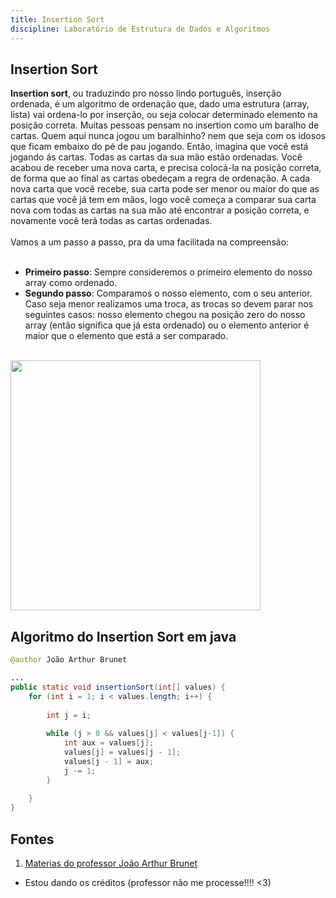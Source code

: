 ```yaml
---
title: Insertion Sort
discipline: Laboratório de Estrutura de Dados e Algoritmos 
---
```


## Insertion Sort 

**Insertion sort**, ou traduzindo pro nosso lindo português, inserção ordenada, é um algoritmo de ordenação que, dado uma estrutura (array, lista) vai ordena-lo por inserção, ou seja colocar determinado elemento na posição correta. Muitas pessoas pensam no insertion como um baralho de cartas. Quem aqui nunca jogou um baralhinho? nem que seja com os idosos que ficam embaixo do pé de pau jogando. Então, imagina que você está jogando ás cartas. Todas as cartas da sua mão estão ordenadas. Você acabou de receber uma nova carta, e precisa colocá-la na posição correta, de forma que ao final as cartas obedeçam a regra de ordenação. A cada nova carta que você recebe, sua carta pode ser menor ou maior do que as cartas que você já tem em mãos, logo você começa a comparar sua carta nova com todas as cartas na sua mão até encontrar a posição correta, e novamente você terá todas as cartas ordenadas. 
<br><br>
Vamos a um passo a passo, pra da uma facilitada na compreensão: 
<br><br>

- **Primeiro passo**: Sempre consideremos o primeiro elemento do nosso array como ordenado.
- **Segundo passo**: Comparamos o nosso elemento, com o seu anterior. Caso seja menor realizamos uma troca, as trocas so devem parar nos seguintes casos: nosso elemento chegou na posição zero do nosso array (então significa que já esta ordenado) ou o elemento anterior é maior que o elemento que está a ser comparado.
<br><br>
<img src="https://media.geeksforgeeks.org/wp-content/uploads/insertionsort.png" widht="600" height="400">

## Algoritmo do Insertion Sort em java

```java
@author João Arthur Brunet

...
public static void insertionSort(int[] values) {
	for (int i = 1; i < values.length; i++) { 
		
		int j = i;
	
		while (j > 0 && values[j] < values[j-1]) {
			int aux = values[j];
			values[j] = values[j - 1];
			values[j - 1] = aux;
			j -= 1;
		}
	
	}	
}
```

## Fontes 

1. <a href= "https://joaoarthurbm.github.io/eda/posts/insertion-sort/" target= "_blank" > Materias do professor João Arthur Brunet </a>
- Estou dando os créditos (professor não me processe!!!! <3)

